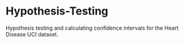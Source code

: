 # Hypothesis-Testing
Hypothesis testing and calculating confidence intervals for the Heart Disease UCI dataset.
